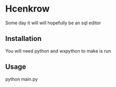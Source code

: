 # Hcenkrow

Some day it will will hopefully be an sql editor

## Installation

You will need python and wxpython to make is run

## Usage

python main.py

